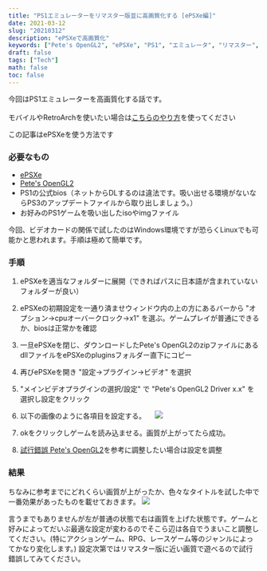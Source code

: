 ```yaml
---
title: "PS1エミュレーターをリマスター版並に高画質化する [ePSXe編]"
date: 2021-03-12
slug: "20210312"
description: "ePSXeで高画質化"
keywords: ["Pete's OpenGL2", "ePSXe", "PS1", "エミュレータ", "リマスター", "高画質化"]
draft: false
tags: ["Tech"]
math: false
toc: false
---
```



今回はPS1エミュレーターを高画質化する話です。<br><br>
モバイルやRetroArchを使いたい場合は[こちらのやり方](https://nexryai.online/blog/20210315/)を使ってください

この記事はePSXeを使う方法です

### 必要なもの
 - [ePSXe](https://www.epsxe.com/)
 - [Pete's OpenGL2](http://www.pbernert.com/html/gpu.htm)
 - PS1の公式bios（ネットからDLするのは違法です。吸い出せる環境がないならPS3のアップデートファイルから取り出しましょう。）
 - お好みのPS1ゲームを吸い出したisoやimgファイル

今回、ビデオカードの関係で試したのはWindows環境ですが恐らくLinuxでも可能かと思われます。手順は極めて簡単です。

### 手順

 1. ePSXeを適当なフォルダーに展開（できればパスに日本語が含まれていないフォルダーが良い）
 2. ePSXeの初期設定を一通り済ませウィンドウ内の上の方にあるバーから "オプション→cpuオーバークロック→x1" を選ぶ。ゲームプレイが普通にできるか、biosは正常かを確認
 3. 一旦ePSXeを閉じ、ダウンロードしたPete's OpenGL2のzipファイルにあるdllファイルをePSXeのpluginsフォルダー直下にコピー
 4. 再びePSXeを開き "設定→プラグイン→ビデオ" を選択
 5. "メインビデオプラグインの選択/設定" で "Pete's OpenGL2 Driver x.x" を選択し設定をクリック
 6. 以下の画像のように各項目を設定する。
 　<img src="/images/20210312133418.png">
 
 7. okをクリックしゲームを読み込ませる。画質が上がってたら成功。
 8. [試行錯誤 Pete's OpenGL2](http://starlighttree.blog12.fc2.com/blog-entry-45.html)を参考に調整したい場合は設定を調整
 
### 結果
ちなみに参考までにどれくらい画質が上がったか、色々なタイトルを試した中で一番効果があったものを載せておきます。
<img src="/images/20210312133744.png">

言うまでもありませんが左が普通の状態で右は画質を上げた状態です。ゲームと好みによってだいぶ最適な設定が変わるのでそこら辺は各自でうまいこと調整してください。(特にアクションゲーム、RPG、レースゲーム等のジャンルによってかなり変化します。) 設定次第ではリマスター版に近い画質で遊べるので試行錯誤してみてください。



